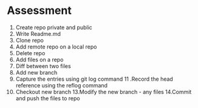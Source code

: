 # Assessment
1. Create repo private and public
2. Write Readme.md
3. Clone repo
5. Add remote repo on a local repo
6. Delete repo
7. Add files on a repo
8. Diff between two files
9. Add new branch
10. Capture the entries using git log command
11 .Record the head reference using the reflog command
12. Checkout new branch
13.Modify the new branch - any files
14.Commit and push the files to repo

